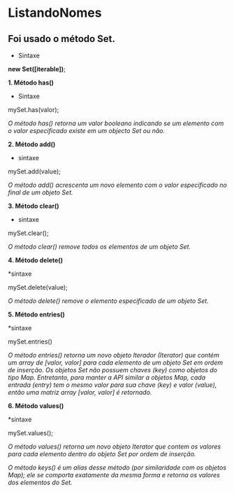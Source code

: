 
# ListandoNomes

## Foi usado o método Set.
* Sintaxe

__new Set([iterable])__;



__1. Método has()__

* Sintaxe

mySet.has(valor);

_O método has() retorna um valor booleano indicando se um elemento com o valor especificado existe em um objecto Set ou não._

__2. Método add()__

* sintaxe 

mySet.add(value);

_O método add() acrescenta um novo elemento com o valor especificado no final de um objeto Set._

__3. Método clear()__ 

* sintaxe

mySet.clear();

_O método clear() remove todos os elementos de um objeto Set._

__4. Método delete()__

*sintaxe 

mySet.delete(value);

_O método delete() remove o elemento especificado de um objeto Set._

__5. Método entries()__

*sintaxe

mySet.entries()

_O método entries() retorna um novo objeto Iterador (Iterator) que contém um array de [valor, valor] para cada elemento de um objeto Set em ordem de inserção. Os objetos Set não possuem chaves (key) como objetos do tipo Map. Entretanto, para manter a API similar a objetos Map, cada entrada (entry) tem o mesmo valor para sua chave (key) e valor (value), então uma matriz array [valor, valor] é retornado._


__6. Método values()__

*sintaxe

mySet.values();

_O método values() retorna um novo objeto Iterator que contem os valores para cada elemento dentro do objeto Set por ordem de inserção._

_O método keys() é um alias desse método (por similaridade com os objetos Map); ele se comporta exatamente da mesma forma e retorna os valores dos elementos do Set._
